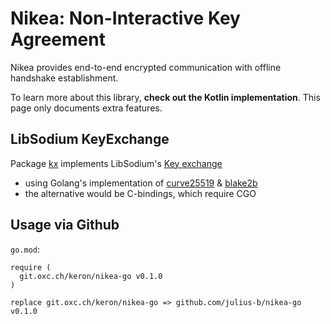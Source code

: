 # Nikea: Non-Interactive Key Agreement
Nikea provides end-to-end encrypted communication with offline handshake establishment.

To learn more about this library, __check out the Kotlin implementation__. This page only documents extra features.

## LibSodium KeyExchange
Package [kx](kx/) implements LibSodium's [Key exchange](https://doc.libsodium.org/key_exchange/)
- using Golang's implementation of [curve25519](https://pkg.go.dev/golang.org/x/crypto/curve25519) & [blake2b](https://pkg.go.dev/golang.org/x/crypto/blake2b)
- the alternative would be C-bindings, which require CGO

## Usage via Github
`go.mod`:
```
require (
  git.oxc.ch/keron/nikea-go v0.1.0
)

replace git.oxc.ch/keron/nikea-go => github.com/julius-b/nikea-go v0.1.0
```
